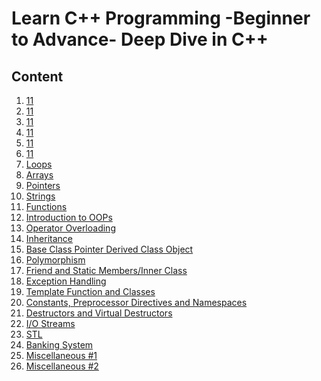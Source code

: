 # Learn C++ Programming -Beginner to Advance- Deep Dive in C++

## Content

1. [11]()
2. [11]()
3. [11]()
4. [11]()
5. [11]()
6. [11]()
7. [Loops]()
8. [Arrays]()
9. [Pointers]()
10. [Strings]()
11. [Functions]()
12. [Introduction to OOPs]()
13. [Operator Overloading]()
14. [Inheritance]()
15. [Base Class Pointer Derived Class Object]()
16. [Polymorphism]()
17. [Friend and Static Members/Inner Class](https://github.com/fethicekinmez/Deep-Dive-in-Cpp/tree/main/17-Friend_and_Static_Members%3AInner_Classes)
18. [Exception Handling](https://github.com/fethicekinmez/Deep-Dive-in-Cpp/tree/main/18-Exception_Handling)
19. [Template Function and Classes](https://github.com/fethicekinmez/Deep-Dive-in-Cpp/tree/main/19-Template_Function_and_Classes)
20. [Constants, Preprocessor Directives and Namespaces](https://github.com/fethicekinmez/Deep-Dive-in-Cpp/tree/main/20-Constants_Preprocessor_Directives_and_Namespaces)
21. [Destructors and Virtual Destructors](https://github.com/fethicekinmez/Deep-Dive-in-Cpp/tree/main/21-Destructor_and_Virtual_Destructors)
22. [I/O Streams](https://github.com/fethicekinmez/Deep-Dive-in-Cpp/tree/main/22-I%3AO_Streams)
23. [STL]()
24. [Banking System]()
25. [Miscellaneous #1]()
26. [Miscellaneous #2]()
